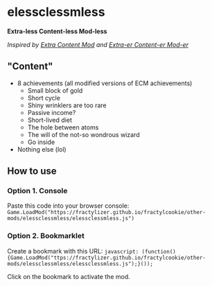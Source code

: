 # elessclessmless
**Extra-less Content-less Mod-less**

*Inspired by [Extra Content Mod](https://github.com/Lookas123/ECM) and [Extra-er Content-er Mod-er](https://hellopir2.github.io/cc-mods/eercermer/main.js)*
## "Content"
- 8 achievements (all modified versions of ECM achievements)
  - Small block of gold
  - Short cycle
  - Shiny wrinklers are too rare
  - Passive income?
  - Short-lived diet
  - The hole between atoms
  - The will of the not-so wondrous wizard
  - Go inside
- Nothing else (lol)

## How to use
### Option 1. Console
Paste this code into your browser console: `Game.LoadMod("https://fractylizer.github.io/fractylcookie/other-mods/elessclessmless/elessclessmless.js")`
### Option 2. Bookmarklet
Create a bookmark with this URL: `javascript: (function(){Game.LoadMod("ttps://fractylizer.github.io/fractylcookie/other-mods/elessclessmless/elessclessmless.js");}());`

Click on the bookmark to activate the mod.